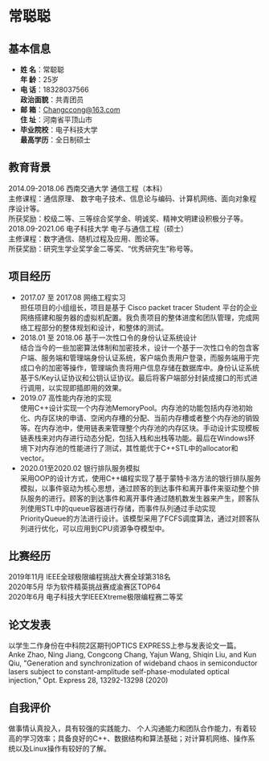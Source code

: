 常聪聪
===

## 基本信息
- **姓    名**：常聪聪    
**年    龄**：25岁
- **电    话**：18328037566    
**政治面貌**：共青团员
- **邮    箱**：Changccong@163.com   
**住    址**：河南省平顶山市
- **毕业院校**：电子科技大学   
**最高学历**：全日制硕士

## 教育背景
2014.09-2018.06                     西南交通大学                     通信工程（本科）<br>
主修课程：通信原理、 数字电子技术、信息论与编码、计算机网络、面向对象程序设计等。<br>
所获奖励：校级二等、三等综合奖学金、明诚奖、精神文明建设积极分子等。<br>
2018.09-2021.06                     电子科技大学                     电子与通信工程（硕士）<br>
主修课程：数字通信、随机过程及应用、图论等。<br>
所获奖励：研究生学业奖学金二等奖、“优秀研究生”称号等。<br>

## 项目经历
- 2017.07 至 2017.08 网络工程实习<br>
担任项目的小组组长，项目是基于 Cisco packet tracer Student 平台的企业网络搭建和服务器的虚拟机配置。我负责项目的整体进度和团队管理，完成网络工程部分的整体规划和设计，和整体的测试。
- 2018.01 至 2018.06 基于一次性口令的身份认证系统设计<br>
结合当今的一些加密算法体制和加密技术，设计一个基于一次性口令的包含客户端、服务端和管理端身份认证系统，客户端负责用户登录，而服务端用于完成口令的加密等操作，管理端负责将用户信息存储在数据库中。身份认证系统基于S/Key认证协议和公钥认证协议。最后将客户端部分封装成接口的形式进行调用，以实现即插即用的效果。
- 2019.07	 高性能内存池的实现<br>
使用C++设计实现一个内存池MemoryPool。内存池的功能包括内存池初始化、内存区块的申请、空闲内存槽的分配、当前内存槽或者整个内存池的销毁等。在内存池中，使用链表来管理整个内存池的内存区块。手动设计实现模板链表栈来对内存进行动态分配，包括入栈和出栈等功能。最后在Windows环境下对内存池的性能进行了测试，其性能优于C++STL中的allocator和vector。
- 2020.01至2020.02 银行排队服务模拟<br>
采用OOP的设计方式，使用C++编程实现了基于蒙特卡洛方法的银行排队服务模拟，以事件驱动为核心思想，通过顾客的到达事件和离开事件来驱动整个排队服务的进行。顾客的到达事件和离开事件通过随机数发生器来产生，顾客队列使用STL中的queue容器进行存储，而事件队列通过手动实现PriorityQueue的方法进行设计。该模型采用了FCFS调度算法，通过对顾客队列进行优化，可以应用到CPU资源争夺模型中。

## 比赛经历
2019年11月		IEEE全球极限编程挑战大赛全球第318名<br>
2020年5月			华为软件精英挑战赛成渝赛区TOP64<br>
2020年6月			电子科技大学IEEEXtreme极限编程赛二等奖<br>

## 论文发表
以学生二作身份在中科院2区期刊OPTICS EXPRESS上参与发表论文一篇。<br>
Anke Zhao, Ning Jiang, Congcong Chang, Yajun Wang, Shiqin Liu, and Kun Qiu, "Generation and synchronization of wideband chaos in semiconductor lasers subject to constant-amplitude self-phase-modulated optical injection," Opt. Express 28, 13292-13298 (2020)

## 自我评价
做事情认真投入，具有较强的实践能力、 个人沟通能力和团队合作能力，有着较高的学习效率；具备良好的C++、数据结构和算法基础；对计算机网络、操作系统以及Linux操作有较好的了解。
